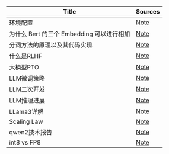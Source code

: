 <!--
 * @Author: qinhsiu
 * @Email: qinhsiu@gmail.com
-->

| Title| Sources |
| -------| ----- | 
|环境配置|[Note](https://mp.weixin.qq.com/s/dqaRCR-L_bVG7XPGTzXeRw)|
| 为什么 Bert 的三个 Embedding 可以进行相加| [Note](https://mp.weixin.qq.com/s/7btjjlicRkIUgg8yGrqdTw) |
|分词方法的原理以及其代码实现|[Note](https://mp.weixin.qq.com/s/sw_nEgpCQ8gC36HDn8SXhA)|
|什么是RLHF|[Note](https://mp.weixin.qq.com/s/Aw-WA0FZU8N-lFiyMBZwdA)|
|大模型PTO|[Note](https://mp.weixin.qq.com/s/1yVK5SuVzZBqzrZUhosLSg)|
|LLM微调策略|[Note](https://mp.weixin.qq.com/s/JH3Qk-c-HOe0k4UMuExAIg)|
|LLM二次开发|[Note](https://mp.weixin.qq.com/s/3dr7TnPHXTn4feES14He9g)|
|LLM推理进展|[Note](https://mp.weixin.qq.com/s/YQ3KygeKvoAJLJnqZFZLyw)|
|LLama3详解|[Note](https://mp.weixin.qq.com/s/Gcsq4smzLsjWgsb6Ulcd_A)|
|Scaling Law|[Note](https://mp.weixin.qq.com/s/aeh6kudCXqkCfd452vUnPw)|
|qwen2技术报告|[Note](https://mp.weixin.qq.com/s/Vd3Qn20wFsAoM3wFgQJmpQ)|
|int8 vs FP8|[Note](https://mp.weixin.qq.com/s/mWBIQLg1rkbrV_mr1FiGXg)|
